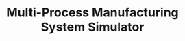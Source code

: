 ---
title: "Multi-Process Manufacturing System Simulator"
header:
  teaser: /assets/images/manf-process-simulator/composite.png
excerpt: 'A simulator for multi-process manufacturing systems with production of discrete parts implemented in python. It simulates arrivals of raw materials, labor processes, part throughput, buffers, queues, and worker utilization.'
# nolink: true
link: https://github.com/kjmath/prodsim
order: 2.3
---